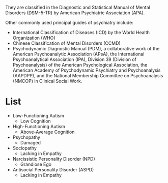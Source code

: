 They are classified in the Diagnostic and Statistical Manual of Mental Disorders (DSM-5-TR) by American Psychiatric Association (APA).

Other commonly used principal guides of psychiatry include:
- International Classification of Diseases (ICD) by the World Health Organization (WHO)
- Chinese Classification of Mental Disorders (CCMD)
- Psychodynamic Diagnostic Manual (PDM), a collaborative work of the American Psychoanalytic Association (APsA), the International Psychoanalytical Association (IPA), Division 39 (Division of Psychoanalysis) of the American Psychological Association, the American Academy of Psychodynamic Psychiatry and Psychoanalysis (AAPDPP), and the National Membership Committee on Psychoanalysis (NMCOP) in Clinical Social Work.
# List
- Low-Functioning Autism
	- Low Cognition
- High-Functioning Autism
	- Above-Average Cognition
- Psychopathy
	- Damaged 
- Sociopathy
	- Lacking in Empathy
- Narcissistic Personality Disorder (NPD)
	- Grandiose Ego
- Antisocial Personality Disorder (ASPD)
	- Lacking in Empathy